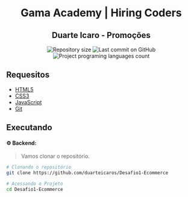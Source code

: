 <h1 align="center">Gama Academy | Hiring Coders</h1>
<h2 align="center">Duarte Icaro - Promoções</h2>

<p align="center">
  <img alt="Repository size" src="https://img.shields.io/github/repo-size/duarteicaros/Desafio1-Ecommerce?color=blue">
  <img alt="Last commit on GitHub" src="https://img.shields.io/github/last-commit/duarteicaros/Desafio1-Ecommerce?color=blue">
  <img alt="Project programing languages count" src="https://img.shields.io/github/languages/count/duarteicaros/Desafio1-Ecommerce?color=blue">
</p>


## Requesitos

<ul>
    <li><a href="">HTML5</a></li>
    <li><a href="">CSS3</a></li>    
    <li><a href="">JavaScript</a></li>
    <li><a href="https://git-scm.com/downloads">Git</a></li>   
</ul>

## Executando

#### :gear: Backend:
> Vamos clonar o repositório.
```sh
# Clonando o repositório
git clone https://github.com/duarteicaros/Desafio1-Ecommerce

# Acessando o Projeto
cd Desafio1-Ecommerce

```
